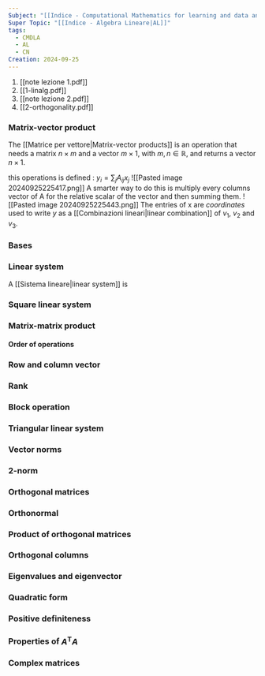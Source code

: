 ```yaml
---
Subject: "[[Indice - Computational Mathematics for learning and data analysis|CMLDA]]"
Super Topic: "[[Indice - Algebra Lineare|AL]]"
tags:
  - CMDLA
  - AL
  - CN
Creation: 2024-09-25
---
```

1. [[note lezione 1.pdf]]
2. [[1-linalg.pdf]]
3. [[note lezione 2.pdf]]
4. [[2-orthogonality.pdf]]

### Matrix-vector product

The [[Matrice per vettore|Matrix-vector products]] is an operation that needs a matrix $n\times m$ and a vector $m\times 1$, with $m,n\in \mathbb{R}$, and returns a vector $n\times 1$.

this operations is defined : $y_{i}=\sum_{j}A_{ij}x_{j}$
![[Pasted image 20240925225417.png]]
A smarter way to do this is multiply every columns vector of A for the relative scalar of the vector and then summing them.
![[Pasted image 20240925225443.png]]
The entries of x are *coordinates* used to write $y$ as a [[Combinazioni lineari|linear combination]] of $v_{1}$, $v_{2}$ and $v_{3}$.

### Bases


### Linear system
A [[Sistema lineare|linear system]] is


### Square linear system



### Matrix-matrix product



#### Order of operations


### Row and column vector


### Rank



### Block operation



### Triangular linear system


### Vector norms



### 2-norm



### Orthogonal matrices


### Orthonormal



### Product of orthogonal matrices



### Orthogonal columns



### Eigenvalues and eigenvector


### Quadratic form



### Positive definiteness



### Properties of $A^\mathrm{T}A$



### Complex matrices